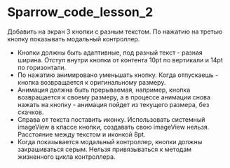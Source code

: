 # Sparrow_code_lesson_2

Добавить на экран 3 кнопки с разным текстом. По нажатию на третью кнопку показывать модальный контроллер.
-  Кнопки должны быть адаптивные, под разный текст - разная ширина. Отступ внутри кнопки от контента 10pt по вертикали и 14pt по горизонтали.
-  По нажатию анимировано уменьшать кнопку. Когда отпускаешь - кнопка возвращается к оригинальному размеру.
-  Анимация должна быть прерываемая, например, кнопка возвращается к своему размеру, а в процессе анимации снова нажать на кнопку - анимация пойдет из текущего размера, без скачков.
-  Cправа от текста поставить иконку. Использовать системный imageView в классе кнопки, создавать свою imageView нельзя. Расстояние между текстом и иконкой 8pt.
-  Когда показывается модальный контроллер, кнопки должны закрашиваться серым. Нельзя привязываться к методам жизненного цикла контроллера.
